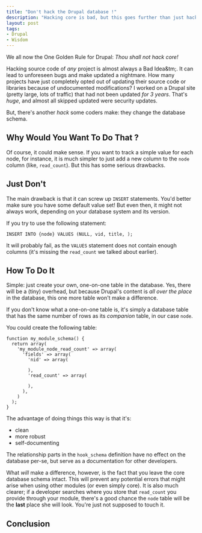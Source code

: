 ```yaml
---
title: "Don't hack the Drupal database !"
description: "Hacking core is bad, but this goes further than just hacking code. Changing the database schema can also have very bad effects down the road. Here's why."
layout: post
tags:
- Drupal
- Wisdom
---
```


We all now the One Golden Rule for Drupal: *Thou shall not hack core!*

Hacking source code of *any* project is almost always a Bad Idea&tm;. It can lead to unforeseen bugs and make updated a nightmare. How many projects have just completely opted out of updating their source code or libraries because of undocumented modifications? I worked on a Drupal site (pretty large, lots of traffic) that had not been updated *for 3 years*. That's *huge*, and almost all skipped updated were security updates.

But, there's another *hack* some coders make: they change the database schema.

## Why Would You Want To Do That ?

Of course, it could make sense. If you want to track a simple value for each node, for instance, it is much simpler to just add a new column to the `node` column (like, `read_count`). But this has some serious drawbacks.

## Just Don't

The main drawback is that it can screw up `INSERT` statements. You'd better make sure you have some default value set! But even then, it might not always work, depending on your database system and its version.

If you try to use the following statement:

    INSERT INTO {node} VALUES (NULL, vid, title, );

It will probably fail, as the `VALUES` statement does not contain enough columns (it's missing the `read_count` we talked about earlier).

## How To Do It

Simple: just create your own, one-on-one table in the database. Yes, there will be a (tiny) overhead, but because Drupal's content is *all over the place* in the database, this one more table won't make a difference.

If you don't know what a one-on-one table is, it's simply a database table that has the same number of rows as its *companion* table, in our case `node`.

You could create the following table:

    function my_module_schema() {
      return array(
        'my_module_node_read_count' => array(
          'fields' => array(
            'nid' => array(
            
            ),
            'read_count' => array(

            ),  
          ),
        )
      );
    }

The advantage of doing things this way is that it's:

* clean
* more robust
* self-documenting

The relationship parts in the `hook_schema` definition have no effect on the database per-se, but serve as a documentation for other developers.

What *will* make a difference, however, is the fact that you leave the core database schema intact. This will prevent any potential errors that might arise when using other modules (or even simply core). It is also much clearer; if a developer searches where you store that `read_count` you provide through your module, there's a good chance the `node` table will be the **last** place she will look. You're just not supposed to touch it.

## Conclusion

